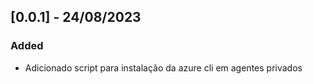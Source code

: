 ## [0.0.1] - 24/08/2023
### Added
- Adicionado script para instalação da azure cli em agentes privados